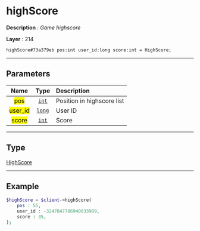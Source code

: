 # highScore

**Description** : *Game highscore*

**Layer** : 214

```tl
highScore#73a379eb pos:int user_id:long score:int = HighScore;
```

---

## Parameters

| Name | Type | Description |
| :---: | :---: | :--- |
| <mark>pos</mark> | [`int`](type/int) | Position in highscore list |
| <mark>user_id</mark> | [`long`](type/long) | User ID |
| <mark>score</mark> | [`int`](type/int) | Score |

---

## Type

[HighScore](type/HighScore)

---

## Example

```php
$highScore = $client->highScore(
	pos : 55,
	user_id : -3247847786940033989,
	score : 35,
);
```